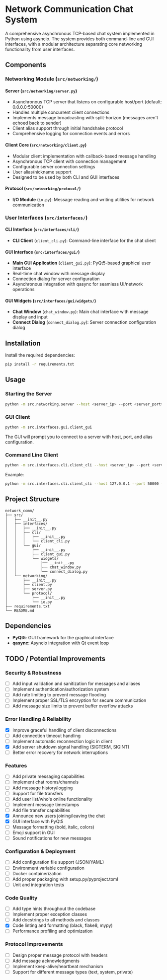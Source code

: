 # Network Communication Chat System

A comprehensive asynchronous TCP-based chat system implemented in Python using asyncio. The system provides both command-line and GUI interfaces, with a modular architecture separating core networking functionality from user interfaces.

## Components

### Networking Module (`src/networking/`)

#### Server (`src/networking/server.py`)

- Asynchronous TCP server that listens on configurable host/port (default: 0.0.0.0:50000)
- Handles multiple concurrent client connections
- Implements message broadcasting with split-horizon (messages aren't echoed back to sender)
- Client alias support through initial handshake protocol
- Comprehensive logging for connection events and errors

#### Client Core (`src/networking/client.py`)

- Modular client implementation with callback-based message handling
- Asynchronous TCP client with connection management
- Configurable server connection settings
- User alias/nickname support
- Designed to be used by both CLI and GUI interfaces

#### Protocol (`src/networking/protocol/`)

- **I/O Module** (`io.py`): Message reading and writing utilities for network communication

### User Interfaces (`src/interfaces/`)

#### CLI Interface (`src/interfaces/cli/`)

- **CLI Client** (`client_cli.py`): Command-line interface for the chat client

#### GUI Interface (`src/interfaces/gui/`)

- **Main GUI Application** (`client_gui.py`): PyQt5-based graphical user interface
- Real-time chat window with message display
- Connection dialog for server configuration
- Asynchronous integration with qasync for seamless UI/network operations

#### GUI Widgets (`src/interfaces/gui/widgets/`)

- **Chat Window** (`chat_window.py`): Main chat interface with message display and input
- **Connect Dialog** (`connect_dialog.py`): Server connection configuration dialog

## Installation

Install the required dependencies:

```bash
pip install -r requirements.txt
```

## Usage

### Starting the Server

```bash
python -m src.networking.server --host <server_ip> --port <server_port>
```

### GUI Client

```bash
python -m src.interfaces.gui.client_gui
```

The GUI will prompt you to connect to a server with host, port, and alias configuration.

### Command Line Client

```bash
python -m src.interfaces.cli.client_cli --host <server_ip> --port <server_port> --name <your_alias>
```

Example:

```bash
python -m src.interfaces.cli.client_cli --host 127.0.0.1 --port 50000 --name "Alice"
```

## Project Structure

```
network_comm/
├── src/
│   ├── __init__.py
│   ├── interfaces/
│   │   ├── __init__.py
│   │   ├── cli/
│   │   │   ├── __init__.py
│   │   │   └── client_cli.py
│   │   └── gui/
│   │       ├── __init__.py
│   │       ├── client_gui.py
│   │       └── widgets/
│   │           ├── __init__.py
│   │           ├── chat_window.py
│   │           └── connect_dialog.py
│   └── networking/
│       ├── __init__.py
│       ├── client.py
│       ├── server.py
│       └── protocol/
│           ├── __init__.py
│           └── io.py
├── requirements.txt
└── README.md
```

## Dependencies

- **PyQt5**: GUI framework for the graphical interface
- **qasync**: Asyncio integration with Qt event loop

## TODO / Potential Improvements

### Security & Robustness

- [ ] Add input validation and sanitization for messages and aliases
- [ ] Implement authentication/authorization system
- [ ] Add rate limiting to prevent message flooding
- [ ] Implement proper SSL/TLS encryption for secure communication
- [ ] Add message size limits to prevent buffer overflow attacks

### Error Handling & Reliability

- [x] Improve graceful handling of client disconnections
- [ ] Add connection timeout handling
- [ ] Implement automatic reconnection logic in client
- [x] Add server shutdown signal handling (SIGTERM, SIGINT)
- [ ] Better error recovery for network interruptions

### Features

- [ ] Add private messaging capabilities
- [ ] Implement chat rooms/channels
- [ ] Add message history/logging
- [ ] Support for file transfers
- [ ] Add user list/who's online functionality
- [ ] Implement message timestamps
- [ ] Add file transfer capabilities
- [x] Announce new users joining/leaving the chat
- [x] GUI interface with PyQt5
- [ ] Message formatting (bold, italic, colors)
- [ ] Emoji support in GUI
- [ ] Sound notifications for new messages

### Configuration & Deployment

- [ ] Add configuration file support (JSON/YAML)
- [ ] Environment variable configuration
- [ ] Docker containerization
- [ ] Add proper packaging with setup.py/pyproject.toml
- [ ] Unit and integration tests

### Code Quality

- [ ] Add type hints throughout the codebase
- [ ] Implement proper exception classes
- [ ] Add docstrings to all methods and classes
- [x] Code linting and formatting (black, flake8, mypy)
- [ ] Performance profiling and optimization

### Protocol Improvements

- [ ] Design proper message protocol with headers
- [ ] Add message acknowledgments
- [ ] Implement keep-alive/heartbeat mechanism
- [ ] Support for different message types (text, system, private)
